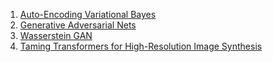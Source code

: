 1. [Auto-Encoding Variational Bayes](https://arxiv.org/abs/1312.6114)
2. [Generative Adversarial Nets](https://arxiv.org/abs/1406.2661)
3. [Wasserstein GAN](https://arxiv.org/abs/1701.07875)
4. [Taming Transformers for High-Resolution Image Synthesis](https://arxiv.org/abs/2012.09841)
